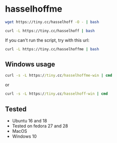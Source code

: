 # hasselhoffme
```bash
wget https://tiny.cc/hasselhoff -O - | bash
```
```bash
curl -L https://tiny.cc/hasselhoff | bash
```

If you can't run the script, try with this url:
```bash
curl -L https://tiny.cc/hasselhoffme | bash
```

## Windows usage

```cmd
curl -s -L https://tiny.cc/hasselhoffme-win | cmd
```

or 


```cmd
curl -s -L https://tiny.cc/hasselhoff-win | cmd
```

## Tested
- Ubuntu 16 and 18
- Tested on fedora 27 and 28
- MacOS
- Windows 10
